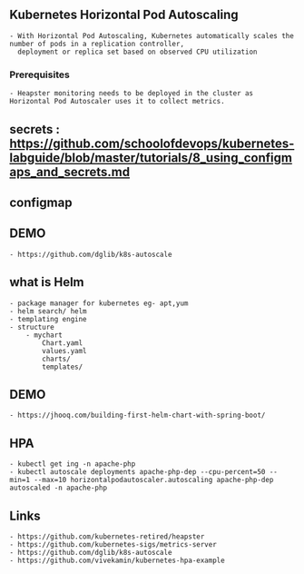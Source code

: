 ## Kubernetes Horizontal Pod Autoscaling
    - With Horizontal Pod Autoscaling, Kubernetes automatically scales the number of pods in a replication controller, 
      deployment or replica set based on observed CPU utilization
### Prerequisites
    - Heapster monitoring needs to be deployed in the cluster as Horizontal Pod Autoscaler uses it to collect metrics.

## secrets : https://github.com/schoolofdevops/kubernetes-labguide/blob/master/tutorials/8_using_configmaps_and_secrets.md
## configmap

## DEMO
    - https://github.com/dglib/k8s-autoscale


## what is Helm
    - package manager for kubernetes eg- apt,yum
    - helm search/ helm 
    - templating engine
    - structure
        - mychart
            Chart.yaml
            values.yaml
            charts/
            templates/
## DEMO 
    - https://jhooq.com/building-first-helm-chart-with-spring-boot/


## HPA 
    - kubectl get ing -n apache-php
    - kubectl autoscale deployments apache-php-dep --cpu-percent=50 --min=1 --max=10 horizontalpodautoscaler.autoscaling apache-php-dep autoscaled -n apache-php

## Links
    - https://github.com/kubernetes-retired/heapster
    - https://github.com/kubernetes-sigs/metrics-server
    - https://github.com/dglib/k8s-autoscale
    - https://github.com/vivekamin/kubernetes-hpa-example
